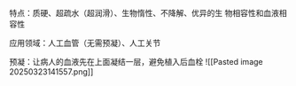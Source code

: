 特点：质硬、超疏水（超润滑）、生物惰性、不降解、优异的生 物相容性和血液相容性 

应用领域：人工血管（无需预凝）、人工关节


预凝：让病人的血液先在上面凝结一层，避免植入后血栓
![[Pasted image 20250323141557.png]]